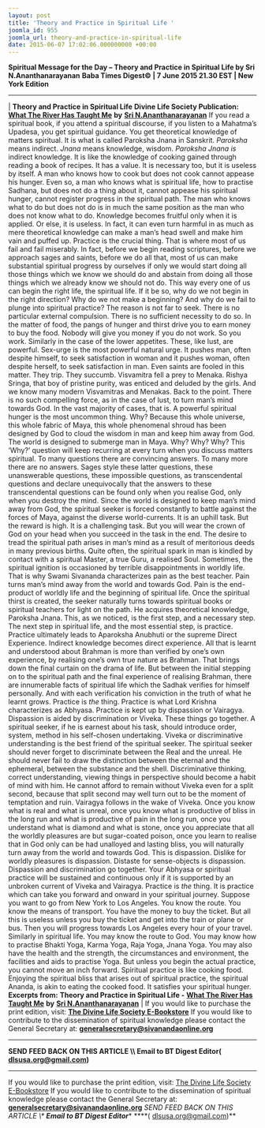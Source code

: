 ```yaml
---
layout: post
title: 'Theory and Practice in Spiritual Life '
joomla_id: 955
joomla_url: theory-and-practice-in-spiritual-life
date: 2015-06-07 17:02:06.000000000 +00:00
---
```

**Spiritual Message for the Day – Theory and Practice in Spiritual Life by Sri N.Ananthanarayanan**
**Baba Times Digest© | 7 June 2015 21.30 EST | New York Edition**
* * *
| 
**Theory and Practice in Spiritual Life**
**Divine Life Society Publication:** [**What The River Has Taught Me**](http://www.dlshq.org/discourse/mar2004.htm) **by** [**Sri N.Ananthanarayanan**](http://www.dlshq.org/announce/memoriamanantha.htm)
If you read a spiritual book, if you attend a spiritual discourse, if you listen to a Mahatma’s Upadesa, you get spiritual guidance. You get theoretical knowledge of matters spiritual. It is what is called Paroksha Jnana in Sanskrit. _Paroksha_ means indirect. _Jnana_ means knowledge, wisdom. _Paroksha Jnana is_ indirect knowledge. It is like the knowledge of cooking gained through reading a book of recipes. It has a value. It is necessary too, but it is useless by itself. A man who knows how to cook but does not cook cannot appease his hunger. Even so, a man who knows what is spiritual life, how to practise Sadhana, but does not do a thing about it, cannot appease his spiritual hunger, cannot register progress in the spiritual path. The man who knows what to do but does not do is in much the same position as the man who does not know what to do. Knowledge becomes fruitful only when it is applied. Or else, it is useless. In fact, it can even turn harmful in as much as mere theoretical knowledge can make a man’s head swell and make him vain and puffed up. Practice is the crucial thing. That is where most of us fail and fail miserably. In fact, before we begin reading scriptures, before we approach sages and saints, before we do all that, most of us can make substantial spiritual progress by ourselves if only we would start doing all those things which we know we should do and abstain from doing all those things which we already know we should not do. This way every one of us can begin the right life, the spiritual life.
If it be so, why do we not begin in the right direction? Why do we not make a beginning? And why do we fail to plunge into spiritual practice? The reason is not far to seek. There is no particular external compulsion. There is no sufficient necessity to do so. In the matter of food, the pangs of hunger and thirst drive you to earn money to buy the food. Nobody will give you money if you do not work. So you work. Similarly in the case of the lower appetites. These, like lust, are powerful. Sex-urge is the most powerful natural urge. It pushes man, often despite himself, to seek satisfaction in woman and it pushes woman, often despite herself, to seek satisfaction in man. Even saints are fooled in this matter. They trip. They succumb. Visvamitra fell a prey to Menaka. Rishya Sringa, that boy of pristine purity, was enticed and deluded by the girls. And we know many modern Visvamitras and Menakas.
Back to the point. There is no such compelling force, as in the case of lust, to turn man’s mind towards God. In the vast majority of cases, that is. A powerful spiritual hunger is the most uncommon thing. Why? Because this whole universe, this whole fabric of Maya, this whole phenomenal shroud has been designed by God to cloud the wisdom in man and keep him away from God. The world is designed to submerge man in Maya. Why? Why? Why? This ‘Why?’ question will keep recurring at every turn when you discuss matters spiritual. To many questions there are convincing answers. To many more there are no answers. Sages style these latter questions, these unanswerable questions, these impossible questions, as transcendental questions and declare unequivocally that the answers to these transcendental questions can be found only when you realise God, only when you destroy the mind.
Since the world is designed to keep man’s mind away from God, the spiritual seeker is forced constantly to battle against the forces of Maya, against the diverse world-currents. It is an uphill task. But the reward is high. It is a challenging task. But you will wear the crown of God on your head when you succeed in the task in the end.
The desire to tread the spiritual path arises in man’s mind as a result of meritorious deeds in many previous births. Quite often, the spiritual spark in man is kindled by contact with a spiritual Master, a true Guru, a realised Soul. Sometimes, the spiritual ignition is occasioned by terrible disappointments in worldly life. That is why Swami Sivananda characterizes pain as the best teacher. Pain turns man’s mind away from the world and towards God. Pain is the end-product of worldly life and the beginning of spiritual life.
Once the spiritual thirst is created, the seeker naturally turns towards spiritual books or spiritual teachers for light on the path. He acquires theoretical knowledge, Paroksha Jnana. This, as we noticed, is the first step, and a necessary step. The next step in spiritual life, and the most essential step, is practice.
Practice ultimately leads to Aparoksha Anubhuti or the supreme Direct Experience. Indirect knowledge becomes direct experience. All that is learnt and understood about Brahman is more than verified by one’s own experience, by realising one’s own true nature as Brahman. That brings down the final curtain on the drama of life. But between the initial stepping on to the spiritual path and the final experience of realising Brahman, there are innumerable facts of spiritual life which the Sadhak verifies for himself personally. And with each verification his conviction in the truth of what he learnt grows.
Practice is _the_ thing. Practice is what Lord Krishna characterizes as Abhyasa. Practice is kept up by dispassion or Vairagya. Dispassion is aided by discrimination or Viveka. These things go together. A spiritual seeker, if he is earnest about his task, should introduce order, system, method in his self-chosen undertaking. Viveka or discriminative understanding is the best friend of the spiritual seeker. The spiritual seeker should never forget to discriminate between the Real and the unreal. He should never fail to draw the distinction between the eternal and the ephemeral, between the substance and the shell. Discriminative thinking, correct understanding, viewing things in perspective should become a habit of mind with him. He cannot afford to remain without Viveka even for a split second, because that split second may well turn out to be the moment of temptation and ruin.
Vairagya follows in the wake of Viveka. Once you know what is real and what is unreal, once you know what is productive of bliss in the long run and what is productive of pain in the long run, once you understand what is diamond and what is stone, once you appreciate that all the worldly pleasures are but sugar-coated poison, once you learn to realise that in God only can be had unalloyed and lasting bliss, you will naturally turn away from the world and towards God. This is dispassion. Dislike for worldly pleasures is dispassion. Distaste for sense-objects is dispassion. Dispassion and discrimination go together.
Your Abhyasa or spiritual practice will be sustained and continuous only if it is supported by an unbroken current of Viveka and Vairagya.
Practice is _the_ thing. It is practice which can take you forward and onward in your spiritual journey. Suppose you want to go from New York to Los Angeles. You know the route. You know the means of transport. You have the money to buy the ticket. But all this is useless unless you buy the ticket and get into the train or plane or bus. Then you will progress towards Los Angeles every hour of your travel. Similarly in spiritual life. You may know the route to God. You may know how to practise Bhakti Yoga, Karma Yoga, Raja Yoga, Jnana Yoga. You may also have the health and the strength, the circumstances and environment, the facilities and aids to practise Yoga. But unless you begin the actual practice, you cannot move an inch forward. Spiritual practice is like cooking food. Enjoying the spiritual bliss that arises out of spiritual practice, the spiritual Ananda, is akin to eating the cooked food. It satisfies your spiritual hunger.
**Excerpts from:**  **Theory and Practice in Spiritual Life -** [**What The River Has Taught Me**](http://www.dlshq.org/discourse/mar2004.htm) **by** [**Sri N.Ananthanarayanan**](http://www.dlshq.org/announce/memoriamanantha.htm)
 |
If you would like to purchase the print edition, visit: **[The Divine Life Society E-Bookstore](http://www.dlshq.org/download/download.htm)**
If you would like to contribute to the dissemination of spiritual knowledge please contact the General Secretary at: [](mailto:%20%3Cscript%20type=%27text/javascript%27%3E%20%3C%21--%20var%20prefix%20=%20%27ma%27%20+%20%27il%27%20+%20%27to%27;%20var%20path%20=%20%27hr%27%20+%20%27ef%27%20+%20%27=%27;%20var%20addy57016%20=%20%27generalsecretary%27%20+%20%27@%27;%20addy57016%20=%20addy57016%20+%20%27sivanandaonline%27%20+%20%27.%27%20+%20%27org%27;%20document.write%28%27%3Ca%20%27%20+%20path%20+%20%27%5C%27%27%20+%20prefix%20+%20%27:%27%20+%20addy57016%20+%20%27%5C%27%3E%27%29;%20document.write%28addy57016%29;%20document.write%28%27%3C%5C/a%3E%27%29;%20//--%3E%5Cn%20%3C/script%3E%3Cscript%20type=%27text/javascript%27%3E%20%3C%21--%20document.write%28%27%3Cspan%20style=%5C%27display:%20none;%5C%27%3E%27%29;%20//--%3E%20%3C/script%3EThis%20email%20address%20is%20being%20protected%20from%20spambots.%20You%20need%20JavaScript%20enabled%20to%20view%20it.%20%3Cscript%20type=%27text/javascript%27%3E%20%3C%21--%20document.write%28%27%3C/%27%29;%20document.write%28%27span%3E%27%29;%20//--%3E%20%3C/script%3E?subject=Contribution%20to%20Dissemination%20of%20Spiritual%20Knowledge) **generalsecretary@sivanandaonline.org**
****
**SEND FEED BACK ON THIS ARTICLE \\\ Email to BT Digest Editor[](mailto:%20%3Cscript%20type=%27text/javascript%27%3E%20%3C%21--%20var%20prefix%20=%20%27ma%27%20+%20%27il%27%20+%20%27to%27;%20var%20path%20=%20%27hr%27%20+%20%27ef%27%20+%20%27=%27;%20var%20addy72654%20=%20%27dlsusa.org%27%20+%20%27@%27;%20addy72654%20=%20addy72654%20+%20%27gmail%27%20+%20%27.%27%20+%20%27com%27;%20document.write%28%27%3Ca%20%27%20+%20path%20+%20%27%5C%27%27%20+%20prefix%20+%20%27:%27%20+%20addy72654%20+%20%27%5C%27%3E%27%29;%20document.write%28addy72654%29;%20document.write%28%27%3C%5C/a%3E%27%29;%20//--%3E%5Cn%20%3C/script%3E%3Cscript%20type=%27text/javascript%27%3E%20%3C%21--%20document.write%28%27%3Cspan%20style=%5C%27display:%20none;%5C%27%3E%27%29;%20//--%3E%20%3C/script%3EThis%20email%20address%20is%20being%20protected%20from%20spambots.%20You%20need%20JavaScript%20enabled%20to%20view%20it.%20%3Cscript%20type=%27text/javascript%27%3E%20%3C%21--%20document.write%28%27%3C/%27%29;%20document.write%28%27span%3E%27%29;%20//--%3E%20%3C/script%3E?subject=DLS%20Posts)( [dlsusa.org@gmail.com](mailto:dlsusa.org@gmail.com))**
* * *
  
If you would like to purchase the print edition, visit: [The Divine Life Society E-Bookstore](http://www.dlshq.org/download/download.htm)
If you would like to contribute to the dissemination of spiritual knowledge please contact the General Secretary at: **[generalsecretary@sivanandaonline.org](mailto:generalsecretary@sivanandaonline.org)**
**SEND FEED BACK ON THIS ARTICLE \\\**  **Email to BT Digest Editor**** [](mailto:%20%3Cscript%20type=%27text/javascript%27%3E%20%3C%21--%20var%20prefix%20=%20%27ma%27%20+%20%27il%27%20+%20%27to%27;%20var%20path%20=%20%27hr%27%20+%20%27ef%27%20+%20%27=%27;%20var%20addy72654%20=%20%27dlsusa.org%27%20+%20%27@%27;%20addy72654%20=%20addy72654%20+%20%27gmail%27%20+%20%27.%27%20+%20%27com%27;%20document.write%28%27%3Ca%20%27%20+%20path%20+%20%27%5C%27%27%20+%20prefix%20+%20%27:%27%20+%20addy72654%20+%20%27%5C%27%3E%27%29;%20document.write%28addy72654%29;%20document.write%28%27%3C%5C/a%3E%27%29;%20//--%3E%5Cn%20%3C/script%3E%3Cscript%20type=%27text/javascript%27%3E%20%3C%21--%20document.write%28%27%3Cspan%20style=%5C%27display:%20none;%5C%27%3E%27%29;%20//--%3E%20%3C/script%3EThis%20email%20address%20is%20being%20protected%20from%20spambots.%20You%20need%20JavaScript%20enabled%20to%20view%20it.%20%3Cscript%20type=%27text/javascript%27%3E%20%3C%21--%20document.write%28%27%3C/%27%29;%20document.write%28%27span%3E%27%29;%20//--%3E%20%3C/script%3E?subject=DLS%20Posts)****( [dlsusa.org@gmail.com](mailto:dlsusa.org@gmail.com))**  

